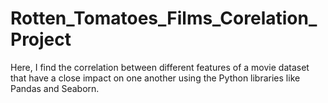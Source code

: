 # Rotten_Tomatoes_Films_Corelation_Project
Here, I find the correlation between different features of a movie dataset that have a close impact on one another using the Python libraries like Pandas and Seaborn.
